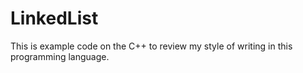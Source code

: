 # LinkedList

This is example code on the C++ to review my style of writing in this programming language.
